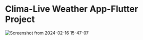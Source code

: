 # Clima-Live Weather App-Flutter Project
 
![Screenshot from 2024-02-16 15-47-07](https://github.com/atulvesu/WeatherAPP-Flutter/assets/157306983/be5ca89b-b54e-4515-aea7-a9daf103464a)

